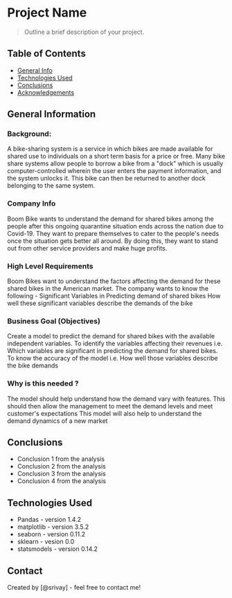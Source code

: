 # Project Name
> Outline a brief description of your project.


## Table of Contents
* [General Info](#general-information)
* [Technologies Used](#technologies-used)
* [Conclusions](#conclusions)
* [Acknowledgements](#acknowledgements)

<!-- You can include any other section that is pertinent to your problem -->

## General Information
### Background:
A bike-sharing system is a service in which bikes are made available for shared use to individuals on a short term basis for a price or free.
Many bike share systems allow people to borrow a bike from a "dock" which is usually computer-controlled wherein the user enters the payment information, and the system unlocks it.
This bike can then be returned to another dock belonging to the same system.
### Company Info
Boom Bike wants to understand the demand for shared bikes among the people after this ongoing quarantine situation ends across the nation due to Covid-19.
They want to prepare themselves to cater to the people's needs once the situation gets better all around.
By doing this, they want to stand out from other service providers and make huge profits.
### High Level Requirements
Boom Bikes want to understand the factors affecting the demand for these shared bikes in the American market.
The company wants to know the following -
Significant Variables in Predicting demand of shared bikes
How well these significant variables describe the demands of the bike
### Business Goal (Objectives)
Create a model to predict the demand for shared bikes with the available independent variables.
To identify the variables affecting their revenues i.e. Which variables are significant in predicting the demand for shared bikes.
To know the accuracy of the model i.e. How well those variables describe the bike demands
### Why is this needed ?
The model should help understand how the demand vary with features.
This should then allow the management to meet the demand levels and meet customer's expectations
This model will also help to understand the demand dynamics of a new market
<!-- You don't have to answer all the questions - just the ones relevant to your project. -->

## Conclusions
- Conclusion 1 from the analysis
- Conclusion 2 from the analysis
- Conclusion 3 from the analysis
- Conclusion 4 from the analysis

<!-- You don't have to answer all the questions - just the ones relevant to your project. -->


## Technologies Used
- Pandas - version 1.4.2
- matplotlib - version 3.5.2
- seaborn - version 0.11.2
- sklearn - vesion 0.0
- statsmodels - version 0.14.2

<!-- As the libraries versions keep on changing, it is recommended to mention the version of library used in this project -->

## Contact
Created by [@srivay] - feel free to contact me!


<!-- Optional -->
<!-- ## License -->
<!-- This project is open source and available under the [... License](). -->

<!-- You don't have to include all sections - just the one's relevant to your project -->

